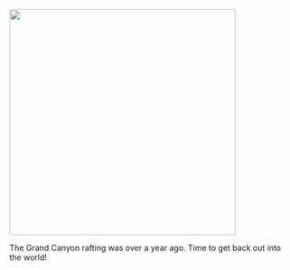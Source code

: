 <img src="/mnfienen/talulat/assets/images/mc_gc.jpg" width=400>

The Grand Canyon rafting was over a year ago. Time to get back out into the world!

